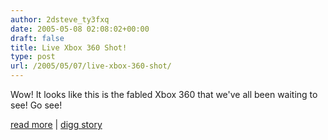 ```yaml
---
author: 2dsteve_ty3fxq
date: 2005-05-08 02:08:02+00:00
draft: false
title: Live Xbox 360 Shot!
type: post
url: /2005/05/07/live-xbox-360-shot/
---
```


Wow! It looks like this is the fabled Xbox 360 that we've all been waiting to see! Go see!

[read more](http://www.engadget.com/entry/1234000490042605/) | [digg story](http://digg.com/gaming/Live_Xbox_360_Shot_)
